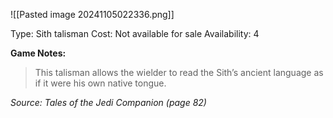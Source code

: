 ![[Pasted image 20241105022336.png]]

Type: Sith talisman
Cost: Not available for sale
Availability: 4

**Game Notes:**
> This talisman allows the wielder to read the Sith’s ancient language as if it were his own native tongue.

*Source: Tales of the Jedi Companion (page 82)*